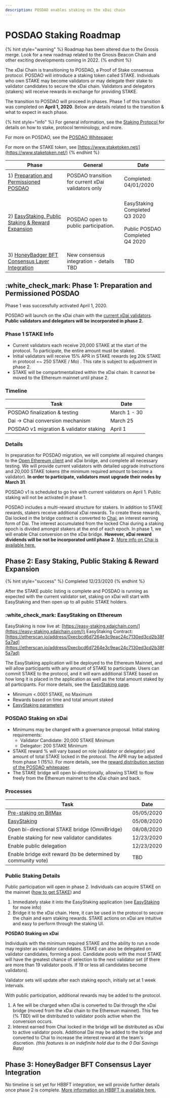 ```yaml
---
description: POSDAO enables staking on the xDai chain
---
```


# POSDAO Staking Roadmap

{% hint style="warning" %}
Roadmap has been altered due to the Gnosis merge. Look for a new roadmap related to the Gnosis Beacon Chain and other exciting developments coming in 2022.
{% endhint %}

The xDai Chain is transitioning to POSDAO, a Proof of Stake consensus protocol. POSDAO will introduce a staking token called STAKE. Individuals who own STAKE may become validators or may delegate their stake to validator candidates to secure the xDai chain. Validators and delegators (stakers) will receive rewards in exchange for providing STAKE.

The transition to POSDAO will proceed in phases. Phase 1 of this transition was completed on **April 1, 2020**. Below are details related to the transition & what to expect in each phase.

{% hint style="info" %}
For general information, see the [Staking Protocol ](../staking-protocol/)for details on how to stake, protocol terminology, and more.&#x20;

For more on POSDAO, see the [POSDAO Whitepaper](../../../../for-validators/posdao-whitepaper.md)

For more on the STAKE token, see [https://www.staketoken.net/](https://www.staketoken.net/)
{% endhint %}

| Phase                                                                                                    | General                                            | Date                                                                                 |
| -------------------------------------------------------------------------------------------------------- | -------------------------------------------------- | ------------------------------------------------------------------------------------ |
| 1) [Preparation and Permissioned POSDAO](./#phase-1-preparation-and-permissioned-posdao)                 | POSDAO transition for current xDai validators only | <p>Completed:<br>04/01/2020</p>                                                      |
| 2) [EasyStaking, Public Staking & Reward Expansion](./#phase-2-public-staking-and-reward-expansion)      | POSDAO open to public participation.               | <p>EasyStaking Completed <br>Q3 2020 <br><br>Public POSDAO Completed <br>Q4 2020</p> |
| 3) [HoneyBadger BFT Consensus Layer Integration](./#phase-3-honeybadger-bft-consensus-layer-integration) | New consensus integration - details TBD            | TBD                                                                                  |

## :white\_check\_mark: Phase 1: Preparation and Permissioned POSDAO

Phase 1 was successfully activated April 1, 2020.

POSDAO will launch on the xDai chain with the [current xDai validators](https://validators.poa.network/). **Public validators and delegators will be incorporated in phase 2.**

### Phase 1 STAKE Info

* Current validators each receive 20,000 STAKE at the start of the protocol. To participate, the entire amount must be staked.
* Initial validators will receive 15% APR in STAKE rewards (eg 20k STAKE in protocol =\~ 250 STAKE / Mo) . This rate is subject to adjustment in phase 2.
* STAKE will be compartmentalized within the xDai chain. It cannot be moved to the Ethereum mainnet until phase 2.

### Timeline

| Task                                    | Date         |
| --------------------------------------- | ------------ |
| POSDAO finalization & testing           | March 1 - 30 |
| Dai -> Chai conversion mechanism        | March 25     |
| POSDAO v1 migration & validator staking | April 1      |

### Details

In preparation for POSDAO migration, we will complete all required changes to the [Open Ethereum client](https://github.com/poanetwork/open-ethereum) and xDai bridge, and complete all necessary testing. We will provide current validators with detailed upgrade instructions and 20,000 STAKE tokens (the minimum required amount to become a validator). **In order to participate, validators must upgrade their nodes by March 31**.&#x20;

POSDAO v1 is scheduled to go live with current validators on April 1. Public staking will not be activated in phase 1.

POSDAO includes a multi-reward structure for stakers. In addition to STAKE rewards, stakers receive additional xDai rewards.  To create these rewards, Dai locked in the bridge contract is converted to [Chai](https://chai.money/about.html), an interest earning form of Dai. The interest accumulated from the locked Chai during a staking epoch is divided amongst stakers at the end of each epoch. In phase 1, we will enable Chai conversion on the xDai bridge. **However, xDai reward dividends will be not be incorporated until phase 2.** [More info on Chai is available here.](../stake-reward-mechanics/xdai-rewards/chai-faqs.md)

## Phase 2: Easy Staking, Public Staking & Reward Expansion

{% hint style="success" %}
Completed 12/23/2020
{% endhint %}

After the STAKE public listing is complete and POSDAO is running as expected with the current validator set, staking on xDai will start with EasyStaking and then open up to all public STAKE holders.&#x20;

### :white\_check\_mark: EasyStaking on Ethereum

EasyStaking is now live at: [https://easy-staking.xdaichain.com/](https://easy-staking.xdaichain.com/)\
EasyStaking Contract: [https://etherscan.io/address/0xecbcd6d7264e3c9eac24c7130ed3cd2b38f5a7ad](https://etherscan.io/address/0xecbcd6d7264e3c9eac24c7130ed3cd2b38f5a7ad)

The EasyStaking application will be deployed to the Ethereum Mainnet, and will allow participants with any amount of STAKE to participate. Users can commit STAKE to the protocol, and it will earn additional STAKE based on how long it is placed in the application as well as the total amount staked by all participants.  For more details, see the [EasyStaking page](../easy-staking/).

* Minimum <.0001 STAKE, no Maximum
* Rewards based on time and total amount staked
* [EasyStaking parameters](../easy-staking/easy-staking-parameters.md)

### POSDAO Staking on xDai

* Minimums may be changed with a governance proposal. Initial staking requirements:
  * Validator Candidate: 20,000 STAKE Minimum
  * Delegator: 200 STAKE Minimum&#x20;
* STAKE reward % will vary based on role (validator or delegator) and amount of total STAKE locked in the protocol. The APR may be adjusted from phase 1 (15%). For more details, see the [reward distribution section of the POSDAO whitepaper](https://forum.poa.network/t/posdao-white-paper/2208).
* The STAKE bridge will open bi-directionally, allowing STAKE to flow freely from the Ethereum mainnet to the xDai chain and back.&#x20;

### Processes

| Task                                                                | Date       |
| ------------------------------------------------------------------- | ---------- |
| [Pre-staking on BitMax](https://btmx.com/#/staking/details/STAKE-S) | 05/05/2020 |
| [EasyStaking](../easy-staking/)                                     | 05/08/2020 |
| Open bi-directional STAKE bridge (OmniBridge)                       | 08/08/2020 |
| Enable staking for new validator candidates                         | 12/23/2020 |
| Enable public delegation                                            | 12/23/2020 |
| Enable bridge exit reward (to be determined by community vote)      | TBD        |

### Public Staking Details

Public participation will open in phase 2. Individuals can acquire STAKE on the mainnet ([how to get STAKE](../get-stake/)) and&#x20;

1. Immediately stake it into the EasyStaking application (see [EasyStaking](../easy-staking/) for more info)
2. &#x20;Bridge it to the xDai chain. Here, it can be used in the protocol to secure the chain and earn staking rewards. STAKE actions on xDai are intuitive and easy to perform through the staking UI.

**POSDAO Staking on xDai**&#x20;

Individuals with the minimum required STAKE and the ability to run a node may register as validator candidates. STAKE can also be delegated on validator candidates, forming a pool. Candidate pools with the most STAKE will have the greatest chance of selection to the next validator set (if there are more than 19 validator pools. If 19 or less all candidates become validators).&#x20;

Validator sets will update after each staking epoch, initially set at 1 week intervals.

With public participation, additional rewards may be added to the protocol.

1. A fee will be charged when xDai is converted to Dai through the xDai bridge (moved from the xDai chain to the Ethereum mainnet). This fee (% TBD) will be distributed to validator pools active when the conversion occurs.
2. Interest earned from Chai locked in the bridge will be distributed as xDai to active validator pools. Additional Dai may be added to the bridge and converted to Chai to increase the interest reward at the team's discretion. _(this features is on indefinite hold due to the 0 Dai Savings Rate)_

## Phase 3: HoneyBadger BFT Consensus Layer Integration

No timeline is set yet for HBBFT integration, we will provide further details once phase 2 is complete. [ More information on HBBFT is available here.](../../../../for-validators/consensus/honeybadger-bft-consensus/)

